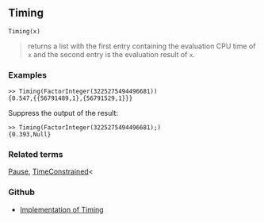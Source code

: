 ## Timing

```
Timing(x)
```

> returns a list with the first entry containing the evaluation CPU time of `x` and the second entry is the evaluation result of `x`.

### Examples

```
>> Timing(FactorInteger(3225275494496681))
{0.547,{{56791489,1},{56791529,1}}}
```

Suppress the output of the result:

```
>> Timing(FactorInteger(3225275494496681);)
{0.393,Null}
```

### Related terms 
[Pause](Pause.md), [TimeConstrained](TimeConstrained.md)<

### Github

* [Implementation of Timing](https://github.com/axkr/symja_android_library/blob/master/symja_android_library/matheclipse-core/src/main/java/org/matheclipse/core/builtin/Programming.java#L2904) 
